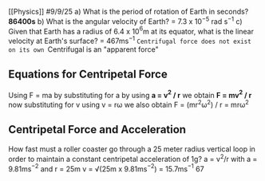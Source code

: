 [[Physics]]
#9/9/25
a) What is the period of rotation of Earth in seconds? **86400s**
b) What is the angular velocity of Earth? = 7.3 x 10$^{-5}$ rad s$^{-1}$
c) Given that Earth has a radius of 6.4 x 10$^6$m at its equator, what is the linear velocity at Earth's surface? = 467ms$^{-1}$
`Centrifugal force does not exist on its own
`Centrifugal is an "apparent force"

## Equations for Centripetal Force
Using F = ma
by substituting for a by using **a = v$^2$ / r**
we obtain **F = mv$^2$ / r**
now substituting for v using v = rω
we also obtain F = (mr$^2$ω$^2$) / r    =    mrω$^2$
## Centripetal Force and Acceleration
How fast must a roller coaster go through a 25 meter radius vertical loop in order to maintain a constant centripetal acceleration of 1g?
	a = v$^2$/r 
	with a = 9.81ms$^{-2}$ and r = 25m v = √(25m x 9.81ms$^{-2}$) = 15.7ms$^{-1}$
67